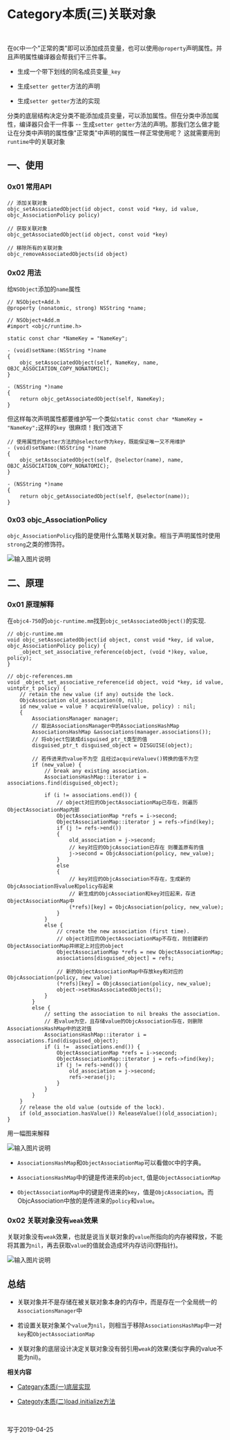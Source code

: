 # Category本质(三)关联对象

<br>

在`OC`中一个"正常的类"即可以添加成员变量，也可以使用`@property`声明属性。并且声明属性编译器会帮我们干三件事。

- 生成一个带下划线的同名成员变量`_key`

- 生成`setter getter`方法的声明

- 生成`setter getter`方法的实现

分类的底层结构决定分类不能添加成员变量，可以添加属性。但在分类中添加属性，编译器只会干一件事 -- 生成`setter getter`方法的声明。那我们怎么做才能让在分类中声明的属性像"正常类"中声明的属性一样正常使用呢？ 这就需要用到`runtime`中的关联对象

## 一、使用

### 0x01 常用API

```
// 添加关联对象
objc_setAssociatedObject(id object, const void *key, id value, objc_AssociationPolicy policy)

// 获取关联对象
objc_getAssociatedObject(id object, const void *key)

// 移除所有的关联对象
objc_removeAssociatedObjects(id object)
```

### 0x02 用法

给`NSObject`添加的`name`属性

```
// NSObject+Add.h
@property (nonatomic, strong) NSString *name;

// NSObject+Add.m
#import <objc/runtime.h>

static const char *NameKey = "NameKey";

- (void)setName:(NSString *)name
{
    objc_setAssociatedObject(self, NameKey, name, OBJC_ASSOCIATION_COPY_NONATOMIC);
}

- (NSString *)name
{
    return objc_getAssociatedObject(self, NameKey);
}
```

但这样每次声明属性都要维护写一个类似`static const char *NameKey = "NameKey";`这样的`key `很麻烦！我们改进下

```
// 使用属性的getter方法的@selector作为key，既能保证唯一又不用维护
- (void)setName:(NSString *)name
{
    objc_setAssociatedObject(self, @selector(name), name, OBJC_ASSOCIATION_COPY_NONATOMIC);
}

- (NSString *)name
{
    return objc_getAssociatedObject(self, @selector(name));
}
```

### 0x03 objc_AssociationPolicy

`objc_AssociationPolicy`指的是使用什么策略关联对象。相当于声明属性时使用`strong`之类的修饰符。

![输入图片说明](https://gitee.com/uploads/images/2019/0428/095326_c30fb90c_1355277.png "Snip20190428_9.png")

## 二、原理

### 0x01 原理解释

在`objc4-750`的`objc-runtime.mm`找到`objc_setAssociatedObject()`的实现.

```
// objc-runtime.mm
void objc_setAssociatedObject(id object, const void *key, id value, objc_AssociationPolicy policy) {
    _object_set_associative_reference(object, (void *)key, value, policy);
}

// objc-references.mm
void _object_set_associative_reference(id object, void *key, id value, uintptr_t policy) {
    // retain the new value (if any) outside the lock.
    ObjcAssociation old_association(0, nil);
    id new_value = value ? acquireValue(value, policy) : nil;
    {
        AssociationsManager manager;
        // 取出AssociationsManager中的AssociationsHashMap
        AssociationsHashMap &associations(manager.associations());
        // 将object包装成disguised_ptr_t类型的值
        disguised_ptr_t disguised_object = DISGUISE(object);
        
        // 若传进来的value不为空 且经过acquireValuev()转换的值不为空
        if (new_value) {
            // break any existing association.
            AssociationsHashMap::iterator i = associations.find(disguised_object);
            
            if (i != associations.end()) {
                // object对应的ObjectAssociationMap已存在，则遍历ObjectAssociationMap内部
                ObjectAssociationMap *refs = i->second;
                ObjectAssociationMap::iterator j = refs->find(key);
                if (j != refs->end()) 
                {
                    old_association = j->second;
                    // key对应的ObjcAssociation已存在 则覆盖原有的值
                    j->second = ObjcAssociation(policy, new_value);
                } 
                else 
                {
                	// key对应的ObjcAssociation不存在，生成新的ObjcAssociation将value和policy存起来
                	// 新生成的ObjcAssociation和key对应起来，存进ObjectAssociationMap中
                    (*refs)[key] = ObjcAssociation(policy, new_value);
                }
            } 
            else {
                // create the new association (first time).
                // object对应的ObjectAssociationMap不存在，则创建新的ObjectAssociationMap并绑定上对应的object
                ObjectAssociationMap *refs = new ObjectAssociationMap;
                associations[disguised_object] = refs;
                
                // 新的ObjectAssociationMap中存放key和对应的ObjcAssociation(policy, new_value)
                (*refs)[key] = ObjcAssociation(policy, new_value);
                object->setHasAssociatedObjects();
            }
        }
        else {
            // setting the association to nil breaks the association.
            // 若value为空，且存储value的ObjcAssociation存在，则删除AssociationsHashMap中的这对值
            AssociationsHashMap::iterator i = associations.find(disguised_object);
            if (i !=  associations.end()) {
                ObjectAssociationMap *refs = i->second;
                ObjectAssociationMap::iterator j = refs->find(key);
                if (j != refs->end()) {
                    old_association = j->second;
                    refs->erase(j);
                }
            }
        }
    }
    // release the old value (outside of the lock).
    if (old_association.hasValue()) ReleaseValue()(old_association);
}
```

用一幅图来解释![]()

![输入图片说明](https://gitee.com/uploads/images/2019/0428/095343_2168d977_1355277.png "Snip20190428_8.png")


- `AssociationsHashMap`和`ObjectAssociationMap`可以看做`OC`中的字典。

- `AssociationsHashMap`中的键是传进来的`object`, 值是`ObjectAssociationMap`

- `ObjectAssociationMap`中的键是传进来的`key`，值是`ObjcAssociation`。而ObjcAssociation中放的是传进来的`policy`和`value`。


### 0x02 关联对象没有`weak`效果

关联对象没有`weak`效果，也就是说当关联对象的`value`所指向的内存被释放，不能将其置为`nil`，再去获取`value`的值就会造成坏内存访问(野指针)。

![输入图片说明](https://gitee.com/uploads/images/2019/0428/104847_c59036c5_1355277.png "Snip20190428_11.png")

## 总结

- 关联对象并不是存储在被关联对象本身的内存中，而是存在一个全局统一的`AssociationsManager`中

- 若设置关联对象某个`value`为`nil`，则相当于移除`AssociationsHashMap`中一对`key`和`ObjectAssociationMap`

- 关联对象的底层设计决定关联对象没有弱引用`weak`的效果(类似字典的value不能为nil)。

**相关内容**

- [Categary本质(一)底层实现](https://gitee.com/zhaoName0x01/Notes/blob/master/iOS/Categary本质(一)底层实现.md)

- [Categoty本质(二)load,initialize方法](https://gitee.com/zhaoName0x01/Notes/edit/master/iOS/Categoty本质(二)load,initialize方法.md)

<br>

写于2019-04-25

<br>